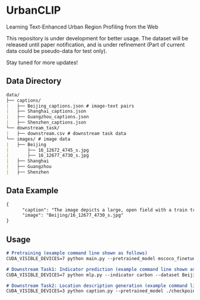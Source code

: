 # UrbanCLIP
Learning Text-Enhanced Urban Region Profiling from the Web

This repository is under development for better usage. The dataset will be released until paper notification, and is under refinement (Part of current data could be pseudo-data for test only).

Stay tuned for more updates! 

## Data Directory
```markdown
data/
├── captions/
|   ├── Beijing_captions.json # image-text pairs
|   ├── Shanghai_captions.json
|   ├── Guangzhou_captions.json
|   ├── Shenzhen_captions.json
└── downstream_task/
|   ├── downstream.csv # downstream task data
└── images/ # image data
|   ├── Beijing
|       ├── 16_12672_4745_s.jpg
|       ├── 16_12677_4730_s.jpg
|   ├── Shanghai
|   ├── Guangzhou
|   ├── Shenzhen

```

## Data Example
```markdown
{
      "caption": "The image depicts a large, open field with a train track running through the middle of it",
      "image": "Beijing/16_12677_4730_s.jpg"
}
```

## Usage

```markdown
# Pretraining (example command line shown as follows)
CUDA_VISIBLE_DEVICES=7 python main.py --pretrained_model mscoco_finetuned_laion2B-s13B-b90k --dataset Beijing_captions --lr 0.00003 --batch_size 128 --epoch_num 100
```

```markdown
# Downstream Task1: Indicator prediction (example command line shown as follows)
CUDA_VISIBLE_DEVICES=7 python mlp.py --indicator carbon --dataset Beijing --test_file ./data/downstream_task/Beijing_test.csv --pretrained_model  ./checkpoints/BJ.bin
```

```markdown
# Downstream Task2: Location description generation (example command line shown as follows)
CUDA_VISIBLE_DEVICES=3 python caption.py --pretrained_model ./checkpoints/GZ_16/best_model.bin --dataset test
```
